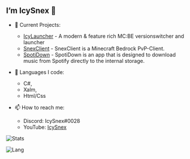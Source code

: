 ## I’m IcySnex 👋

- 👀 Current Projects:
  - [IcyLauncher](https://github.com/IcySnex/IcyLauncher) - A modern & feature rich MC:BE versionswitcher and launcher
  - [SnexClient](https://github.com/SnexClient) - SnexClient is a Minecraft Bedrock PvP-Client.
  - [SpotiDown](https://github.com/IcySnex/SpotiDown) - SpotiDown is an app that is designed to download music from Spotify directly to the internal storage.
  
  
- 🌱 Languages I code:
  - C#,
  - Xalm,
  - Html/Css
  
  
- 📫 How to reach me:
  - Discord: IcySnex#0028
  - YouTube: [IcySnex](https://www.youtube.com/channel/UCiaH5KyxTwmd57tbDLX5gmw)

![Stats](https://github-readme-stats.vercel.app/api?username=IcySnex&count_private=true&show_icons=true&theme=dark)

![Lang](https://github-readme-stats.vercel.app/api/top-langs/?username=IcySnex&theme=dark)

<!---
IcySnex/IcySnex is a ✨ special ✨ repository because its `README.md` (this file) appears on your GitHub profile.
You can click the Preview link to take a look at your changes.
--->
